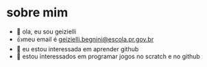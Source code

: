 # sobre mim 
- 👋 ola, eu sou geizielli 
- 👍meu email é geizielli.begnini@escola.pr.gov.br
- 👀 eu estou interessada em aprender github
- 🌱 estou interessados em programar jogos no scratch e no github

<!---
geizielli06/geizielli06 is a ✨ special ✨ repository because its `README.md` (this file) appears on your GitHub profile.
You can click the Preview link to take a look at your changes.
--->
